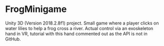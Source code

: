 # FrogMinigame

Unity 3D (Version 2018.2.8f1) project. 
Small game where a player clicks on water lilies to help a frog cross a river. 
Actual control via an exoskeleton hand in VR, tutorial with this hand commented out as the API is not in GitHub. 
